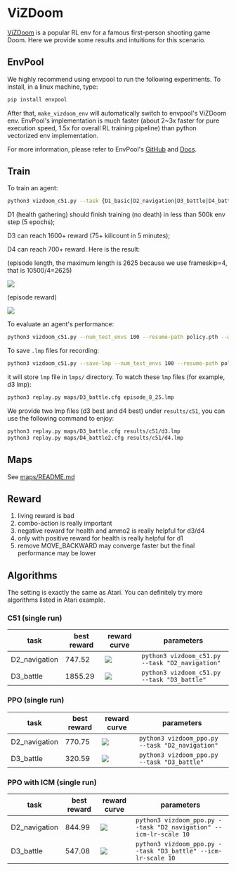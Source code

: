 # ViZDoom

[ViZDoom](https://github.com/mwydmuch/ViZDoom) is a popular RL env for a famous first-person shooting game Doom. Here we
provide some results and intuitions for this scenario.

## EnvPool

We highly recommend using envpool to run the following experiments. To install, in a linux machine, type:

```bash
pip install envpool
```

After that, `make_vizdoom_env` will automatically switch to envpool's ViZDoom env. EnvPool's implementation is much
faster (about 2\~3x faster for pure execution speed, 1.5x for overall RL training pipeline) than python vectorized env
implementation.

For more information, please refer to EnvPool's [GitHub](https://github.com/sail-sg/envpool/)
and [Docs](https://envpool.readthedocs.io/en/latest/api/vizdoom.html).

## Train

To train an agent:

```bash
python3 vizdoom_c51.py --task {D1_basic|D2_navigation|D3_battle|D4_battle2}
```

D1 (health gathering) should finish training (no death) in less than 500k env step (5 epochs);

D3 can reach 1600+ reward (75+ killcount in 5 minutes);

D4 can reach 700+ reward. Here is the result:

(episode length, the maximum length is 2625 because we use frameskip=4, that is 10500/4=2625)

![](results/c51/length.png)

(episode reward)

![](results/c51/reward.png)

To evaluate an agent's performance:

```bash
python3 vizdoom_c51.py --num_test_envs 100 --resume-path policy.pth --watch --task {D1_basic|D3_battle|D4_battle2}
```

To save `.lmp` files for recording:

```bash
python3 vizdoom_c51.py --save-lmp --num_test_envs 100 --resume-path policy.pth --watch --task {D1_basic|D3_battle|D4_battle2}
```

it will store `lmp` file in `lmps/` directory. To watch these `lmp` files (for example, d3 lmp):

```bash
python3 replay.py maps/D3_battle.cfg episode_8_25.lmp
```

We provide two lmp files (d3 best and d4 best) under `results/c51`, you can use the following command to enjoy:

```bash
python3 replay.py maps/D3_battle.cfg results/c51/d3.lmp
python3 replay.py maps/D4_battle2.cfg results/c51/d4.lmp
```

## Maps

See [maps/README.md](maps/README.md)

## Reward

1. living reward is bad
2. combo-action is really important
3. negative reward for health and ammo2 is really helpful for d3/d4
4. only with positive reward for health is really helpful for d1
5. remove MOVE_BACKWARD may converge faster but the final performance may be lower

## Algorithms

The setting is exactly the same as Atari. You can definitely try more algorithms listed in Atari example.

### C51 (single run)

| task          | best reward | reward curve                           | parameters                                      |
|---------------|-------------|----------------------------------------|-------------------------------------------------|
| D2_navigation | 747.52      | ![](results/c51/D2_navigation_rew.png) | `python3 vizdoom_c51.py --task "D2_navigation"` |
| D3_battle     | 1855.29     | ![](results/c51/D3_battle_rew.png)     | `python3 vizdoom_c51.py --task "D3_battle"`     |

### PPO (single run)

| task          | best reward | reward curve                           | parameters                                      |
|---------------|-------------|----------------------------------------|-------------------------------------------------|
| D2_navigation | 770.75      | ![](results/ppo/D2_navigation_rew.png) | `python3 vizdoom_ppo.py --task "D2_navigation"` |
| D3_battle     | 320.59      | ![](results/ppo/D3_battle_rew.png)     | `python3 vizdoom_ppo.py --task "D3_battle"`     |

### PPO with ICM (single run)

| task          | best reward | reward curve                               | parameters                                                        |
|---------------|-------------|--------------------------------------------|-------------------------------------------------------------------|
| D2_navigation | 844.99      | ![](results/ppo_icm/D2_navigation_rew.png) | `python3 vizdoom_ppo.py --task "D2_navigation" --icm-lr-scale 10` |
| D3_battle     | 547.08      | ![](results/ppo_icm/D3_battle_rew.png)     | `python3 vizdoom_ppo.py --task "D3_battle" --icm-lr-scale 10`     |
